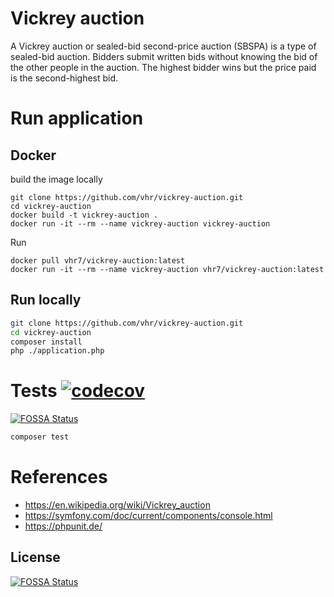# Vickrey auction

A Vickrey auction or sealed-bid second-price auction (SBSPA) is a type of sealed-bid auction. Bidders submit written bids without knowing the bid of the other people in the auction. The highest bidder wins but the price paid is the second-highest bid.

# Run application

## Docker

build the image locally
```
git clone https://github.com/vhr/vickrey-auction.git
cd vickrey-auction
docker build -t vickrey-auction .
docker run -it --rm --name vickrey-auction vickrey-auction
```

Run
```
docker pull vhr7/vickrey-auction:latest
docker run -it --rm --name vickrey-auction vhr7/vickrey-auction:latest
```

## Run locally

```bash
git clone https://github.com/vhr/vickrey-auction.git
cd vickrey-auction
composer install
php ./application.php
```

# Tests [![codecov](https://codecov.io/gh/vhr/vickrey-auction/branch/main/graph/badge.svg?token=6PB12ANA1W)](https://codecov.io/gh/vhr/vickrey-auction)
[![FOSSA Status](https://app.fossa.com/api/projects/git%2Bgithub.com%2Fvhr%2Fvickrey-auction.svg?type=shield)](https://app.fossa.com/projects/git%2Bgithub.com%2Fvhr%2Fvickrey-auction?ref=badge_shield)

```bash
composer test
```

# References

- https://en.wikipedia.org/wiki/Vickrey_auction
- https://symfony.com/doc/current/components/console.html
- https://phpunit.de/

## License
[![FOSSA Status](https://app.fossa.com/api/projects/git%2Bgithub.com%2Fvhr%2Fvickrey-auction.svg?type=large)](https://app.fossa.com/projects/git%2Bgithub.com%2Fvhr%2Fvickrey-auction?ref=badge_large)